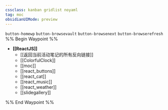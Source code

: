 ```yaml
---
cssclass: kanban gridlist noyaml
tag: moc
obsidianUIMode: preview
--- 
```

`button-homewp`  `button-browsevault`  `button-browsenext` `button-browserefresh` 
%% Begin Waypoint %%
- **[[ReactJS]]**
	- [[返回当前活动笔记的所有反向链接]]
	- [[ColorfulClock]]
	- [[moc]]
	- [[react_buttons]]
	- [[react_cat]]
	- [[react_music]]
	- [[react_weather]]
	- [[slidegallery]]

%% End Waypoint %%